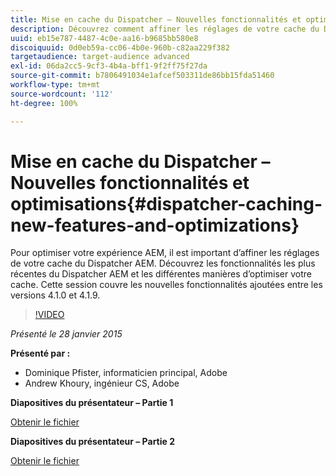 ```yaml
---
title: Mise en cache du Dispatcher – Nouvelles fonctionnalités et optimisations
description: Découvrez comment affiner les réglages de votre cache du Dispatcher AEM. Découvrez les fonctionnalités les plus récentes du Dispatcher AEM et les différentes manières d’optimiser votre cache. Cette session couvre les nouvelles fonctionnalités ajoutées entre les versions 4.1.0 et 4.1.9.
uuid: eb15e787-4487-4c0e-aa16-b9685bb580e8
discoiquuid: 0d0eb59a-cc06-4b0e-960b-c82aa229f382
targetaudience: target-audience advanced
exl-id: 06da2cc5-9cf3-4b4a-bff1-9f2ff75f27da
source-git-commit: b7806491034e1afcef503311de86bb15fda51460
workflow-type: tm+mt
source-wordcount: '112'
ht-degree: 100%

---
```


# Mise en cache du Dispatcher – Nouvelles fonctionnalités et optimisations{#dispatcher-caching-new-features-and-optimizations}

Pour optimiser votre expérience AEM, il est important d’affiner les réglages de votre cache du Dispatcher AEM. Découvrez les fonctionnalités les plus récentes du Dispatcher AEM et les différentes manières d’optimiser votre cache. Cette session couvre les nouvelles fonctionnalités ajoutées entre les versions 4.1.0 et 4.1.9.

>[!VIDEO](https://video.tv.adobe.com/v/19378/?quality=9)

*Présenté le 28 janvier 2015*

**Présenté par :**

* Dominique Pfister, informaticien principal, Adobe
* Andrew Khoury, ingénieur CS, Adobe

**Diapositives du présentateur – Partie 1**

[Obtenir le fichier](assets/aemgems-dispatcher-caching-part1-jan-28-2015.pdf)

**Diapositives du présentateur – Partie 2**

[Obtenir le fichier](assets/aemgems-dispatcher-caching-part2-jan-28-2015.pdf)
<!--
[Get back to the Overview](https://helpx.adobe.com/experience-manager/kt/eseminars/gems/aem-index.html)
-->
